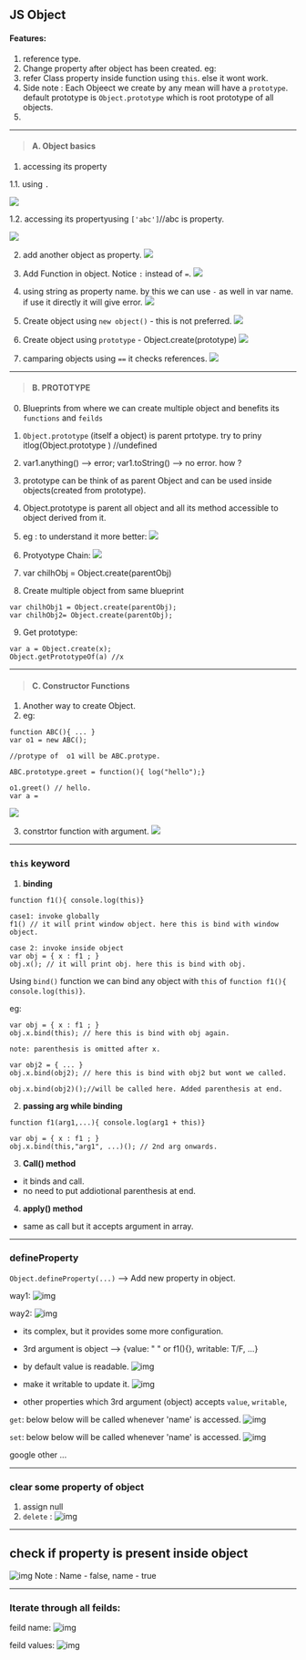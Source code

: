 ## JS Object

#### Features:
1. reference type.
2. Change property after object has been created. eg:
3. refer Class property inside function using `this`. else it wont work.
4. Side note : Each Objeect we create by any mean will have a `prototype`. default prototype is `Object.prototype` which is root prototype of all objects.
5. 
***

> #### A. Object basics

1. accessing its property 

1.1. using `.`

![](https://github.com/lekhrajdinkar/javaScript/blob/master/Notes/asset/obj2.PNG)

1.2. accessing its propertyusing `['abc']`//abc is property.

![](https://github.com/lekhrajdinkar/javaScript/blob/master/Notes/asset/obj1.PNG)

2. add another object as property.
![](https://github.com/lekhrajdinkar/javaScript/blob/master/Notes/asset/obj3.PNG)

3. Add Function in object. Notice `:` instead of `=`.
![](https://github.com/lekhrajdinkar/javaScript/blob/master/Notes/asset/obj4.PNG)

4. using string as property name. by this we can use `-` as well in var name. if use it directly it will give error.
![](https://github.com/lekhrajdinkar/javaScript/blob/master/Notes/asset/obj5.PNG)

5. Create object using `new object()` - this is not preferred.
![](https://github.com/lekhrajdinkar/javaScript/blob/master/Notes/asset/obj6.PNG)

6. Create object using `prototype` - Object.create(prototype)
![](https://github.com/lekhrajdinkar/javaScript/blob/master/Notes/asset/obj8.PNG)

7. camparing objects using `==` it checks references.
![](https://github.com/lekhrajdinkar/javaScript/blob/master/Notes/asset/obj7.PNG)

***

> #### B. PROTOTYPE

0. Blueprints from where we can create multiple object and benefits its `functions` and   `feilds`
1. `Object.prototype` (itself a object) is parent prtotype. try to priny itlog(Object.prototype ) //undefined
2. var1.anything() --> error; var1.toString() --> no error. how ?
3. prototype can be think of as parent Object and can be used inside objects(created from prototype).
4. Object.prototype is parent all object and all its method accessible to object derived from it.
5. eg : to understand it more better:
![](https://github.com/lekhrajdinkar/javaScript/blob/master/Notes/asset/obj9.PNG)
6. Protyotype Chain:
![](https://github.com/lekhrajdinkar/javaScript/blob/master/Notes/asset/proto1.PNG)

7. var chilhObj = Object.create(parentObj)

8. Create multiple object from same blueprint
```
var chilhObj1 = Object.create(parentObj);
var chilhObj2= Object.create(parentObj);
```

9. Get prototype:
```
var a = Object.create(x);
Object.getPrototypeOf(a) //x
```
***

> #### C. Constructor Functions
1. Another way to create Object.
2. eg:
```
function ABC(){ ... }
var o1 = new ABC();

//protype of  o1 will be ABC.protype.

ABC.prototype.greet = function(){ log("hello");}

o1.greet() // hello.
var a =
```
![](https://github.com/lekhrajdinkar/javaScript/blob/master/Notes/asset/con1.PNG)

3. constrtor function with argument.
![](https://github.com/lekhrajdinkar/javaScript/blob/master/Notes/asset/con2.PNG)

***

### `this` keyword

1. **binding**
```
function f1(){ console.log(this)} 

case1: invoke globally
f1() // it will print window object. here this is bind with window object.

case 2: invoke inside object
var obj = { x : f1 ; }
obj.x(); // it will print obj. here this is bind with obj.
```
Using `bind()` function we can bind any object with `this` of `function f1(){ console.log(this)}`.

eg: 
```
var obj = { x : f1 ; }
obj.x.bind(this); // here this is bind with obj again.

note: parenthesis is omitted after x.

var obj2 = { ... }
obj.x.bind(obj2); // here this is bind with obj2 but wont we called.

obj.x.bind(obj2)();//will be called here. Added parenthesis at end.
```

2. **passing arg while binding**
```
function f1(arg1,...){ console.log(arg1 + this)} 

var obj = { x : f1 ; }
obj.x.bind(this,"arg1", ...)(); // 2nd arg onwards.
```

3. **Call() method**
- it binds and call.
- no need to put addiotional parenthesis at end.

4. **apply() method**
- same as call but  it accepts argument in array.

***

### defineProperty
`Object.defineProperty(...)` --> Add new property in object.

way1:
![img](https://github.com/lekhrajdinkar/javaScript/blob/master/Notes/asset/img2/01.JPG)

way2:
![img](https://github.com/lekhrajdinkar/javaScript/blob/master/Notes/asset/img2/02.JPG)
- its complex, but it provides some more configuration.
- 3rd argument is object --> {value: " " or f1(){}, writable: T/F, ...}
- by default  value is readable.
![img](https://github.com/lekhrajdinkar/javaScript/blob/master/Notes/asset/img2/03.JPG)
- make it writable to update it.
![img](https://github.com/lekhrajdinkar/javaScript/blob/master/Notes/asset/img2/04.JPG)

- other properties which 3rd argument (object) accepts
`value`, `writable`, 

`get`: below below will be called whenever 'name' is accessed.
![img](https://github.com/lekhrajdinkar/javaScript/blob/master/Notes/asset/img2/05.JPG)

`set`: below below will be called whenever 'name' is accessed.
![img](https://github.com/lekhrajdinkar/javaScript/blob/master/Notes/asset/img2/06.JPG)

google other ...

***

### clear some property of object
1. assign null
2. `delete` :
![img](https://github.com/lekhrajdinkar/javaScript/blob/master/Notes/asset/img2/07.JPG)

***
## check if property is present inside object

![img](https://github.com/lekhrajdinkar/javaScript/blob/master/Notes/asset/img2/08.JPG)
Note : Name - false, name - true

***
### Iterate through all feilds:
feild name:
![img](https://github.com/lekhrajdinkar/javaScript/blob/master/Notes/asset/img2/09.JPG)

feild values:
![img](https://github.com/lekhrajdinkar/javaScript/blob/master/Notes/asset/img/10.JPG)










